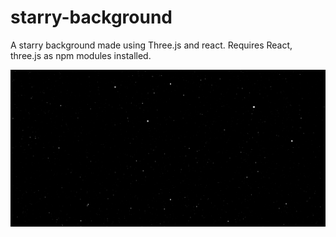 # starry-background
A starry background made using Three.js and react. Requires React, three.js as npm modules installed.

![starry-sky](https://github.com/AkhileshAdithya/starry-background/blob/master/starry-sky.png)

